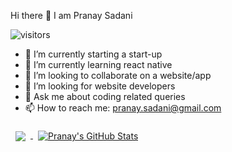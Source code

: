 Hi there 👋 I am Pranay Sadani


![visitors](https://visitor-badge.glitch.me/badge?page_id=page.id)

- 🔭 I’m currently starting a start-up
- 🌱 I’m currently learning react native
- 👯 I’m looking to collaborate on a website/app
- 🤔 I’m looking for website developers 
- 💬 Ask me about coding related queries
- 📫 How to reach me: pranay.sadani@gmail.com


<a href="https://github.com/PranaySadani">
  <img align="center" style="margin:0.5rem" src="https://github-readme-stats.vercel.app/api/top-langs/?username=PranaySadani&hide=html,css&title_color=ffffff&text_color=c9cacc&icon_color=4AB197&bg_color=1A2B34" />
</a>

<a href="https://github.com/PranaySadani">
  <img align="center" style="margin:0.5rem" src="https://github-readme-stats.vercel.app/api?username=PranaySadani&show_icons=true&line_height=27&count_private=true&title_color=ffffff&text_color=c9cacc&icon_color=4AB097&bg_color=1A2B34" alt="Pranay's GitHub Stats" />
</a>




<!-- <img height="180em" src="https://github-readme-stats.vercel.app/api?username=PranaySadani&show_icons=true&hide_border=true&&count_private=true&include_all_commits=true" />
 -->
